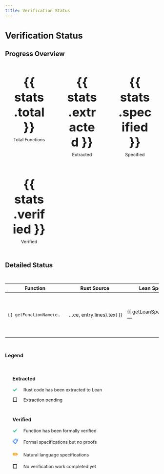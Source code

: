 ```yaml
---
title: Verification Status
---
```


<script setup lang="ts">
import { data } from './.vitepress/data/status.data'

const { entries, stats } = data

// Helper function to extract function name from full path
function getFunctionName(fullPath: string): string {
  const parts = fullPath.split('::')
  return parts[parts.length - 1]
}

// Helper function to create GitHub link to Rust source
function getRustSourceLink(source: string, lines: string): { text: string, url: string } {
  const baseUrl = 'https://github.com/Beneficial-AI-Foundation/curve25519-dalek-lean-verify/blob/master'
  const shortName = source.replace('curve25519-dalek/src/', '')

  // Parse line range (e.g., "L364-L372" or "L364")
  const lineMatch = lines.match(/L(\d+)(?:-L(\d+))?/)
  if (lineMatch) {
    const start = lineMatch[1]
    const end = lineMatch[2]
    const lineFragment = end ? `#L${start}-L${end}` : `#L${start}`
    return {
      text: shortName,
      url: `${baseUrl}/${source}${lineFragment}`
    }
  }

  return {
    text: shortName,
    url: `${baseUrl}/${source}`
  }
}

// Helper function to create GitHub link to Lean spec
function getLeanSpecLink(specPath: string): { text: string, url: string } | null {
  if (!specPath) return null

  const baseUrl = 'https://github.com/Beneficial-AI-Foundation/curve25519-dalek-lean-verify/blob/master'
  const fileName = specPath.split('/').pop() || specPath

  return {
    text: fileName,
    url: `${baseUrl}/${specPath}`
  }
}

// Helper function to render extracted status icon
function getExtractedIcon(status: string): string {
  return status === 'extracted' ? '✓' : '☐'
}

// Helper function to render verified status icon
function getVerifiedIcon(status: string): string {
  if (status === 'verified') return '✓'
  if (status === 'specified') return '📋'
  if (status === 'draft spec') return '✏️'
  return '☐'
}
</script>

# Verification Status

## Progress Overview

<div class="stats-grid">
  <div class="stat-card">
    <div class="stat-value">{{ stats.total }}</div>
    <div class="stat-label">Total Functions</div>
  </div>
  <div class="stat-card">
    <div class="stat-value">{{ stats.extracted }}</div>
    <div class="stat-label">Extracted</div>
  </div>
  <div class="stat-card">
    <div class="stat-value">{{ stats.specified }}</div>
    <div class="stat-label">Specified</div>
  </div>
  <div class="stat-card">
    <div class="stat-value">{{ stats.verified }}</div>
    <div class="stat-label">Verified</div>
  </div>
</div>

## Detailed Status

<div class="status-table">
  <table>
    <thead>
      <tr>
        <th>Function</th>
        <th>Rust Source</th>
        <th>Lean Spec</th>
        <th class="status-col" title="Extracted">Extr.</th>
        <th class="status-col" title="Verified">Veri.</th>
      </tr>
    </thead>
    <tbody>
      <tr v-for="entry in entries" :key="entry.function">
        <td class="function-name">
          <code :title="entry.function">{{ getFunctionName(entry.function) }}</code>
        </td>
        <td class="rust-source">
          <a v-if="entry.source" :href="getRustSourceLink(entry.source, entry.lines).url" target="_blank" class="source-link" :title="getRustSourceLink(entry.source, entry.lines).text">
            {{ getRustSourceLink(entry.source, entry.lines).text }}
          </a>
        </td>
        <td class="lean-spec">
          <a v-if="getLeanSpecLink(entry.spec_theorem)" :href="getLeanSpecLink(entry.spec_theorem).url" target="_blank" class="spec-link" :title="getLeanSpecLink(entry.spec_theorem).text">
            {{ getLeanSpecLink(entry.spec_theorem).text }}
          </a>
          <span v-else class="empty">—</span>
        </td>
        <td class="status-col">
          <span :class="['status-icon', entry.extracted === 'extracted' ? 'checked' : 'unchecked']">
            {{ getExtractedIcon(entry.extracted) }}
          </span>
        </td>
        <td class="status-col">
          <span :class="['status-icon', entry.verified === 'verified' ? 'verified' : entry.verified === 'specified' ? 'specified' : entry.verified === 'draft spec' ? 'draft' : 'unchecked']">
            {{ getVerifiedIcon(entry.verified) }}
          </span>
        </td>
      </tr>
    </tbody>
  </table>
</div>

### Legend

<div class="legend">
  <div class="legend-section">
    <h4>Extracted</h4>
    <div class="legend-item">
      <span class="status-icon checked">✓</span>
      <span>Rust code has been extracted to Lean</span>
    </div>
    <div class="legend-item">
      <span class="status-icon unchecked">☐</span>
      <span>Extraction pending</span>
    </div>
  </div>

  <div class="legend-section">
    <h4>Verified</h4>
    <div class="legend-item">
      <span class="status-icon verified">✓</span>
      <span>Function has been formally verified</span>
    </div>
    <div class="legend-item">
      <span class="status-icon specified">📋</span>
      <span>Formal specifications but no proofs</span>
    </div>
    <div class="legend-item">
      <span class="status-icon draft">✏️</span>
      <span>Natural language specifications</span>
    </div>
    <div class="legend-item">
      <span class="status-icon unchecked">☐</span>
      <span>No verification work completed yet</span>
    </div>
  </div>
</div>

<style scoped>
.stats-grid {
  display: grid;
  grid-template-columns: repeat(auto-fit, minmax(150px, 1fr));
  gap: 1rem;
  margin: 2rem 0;
}

.stat-card {
  background: var(--vp-c-bg-soft);
  padding: 1.5rem;
  border-radius: 8px;
  text-align: center;
}

.stat-value {
  font-size: 2.5rem;
  font-weight: bold;
  color: var(--vp-c-brand-1);
}

.stat-label {
  margin-top: 0.5rem;
  color: var(--vp-c-text-2);
  font-size: 0.9rem;
}

.status-table {
  overflow-x: auto;
  margin: 2rem 0;
}

.function-name {
  max-width: 180px;
}

.function-name code {
  display: block;
  white-space: nowrap;
  overflow: hidden;
  text-overflow: ellipsis;
  cursor: help;
  background: transparent;
  padding: 0;
}

.rust-source {
  max-width: 180px;
}

.rust-source .source-link {
  display: block;
  white-space: nowrap;
  overflow: hidden;
  text-overflow: ellipsis;
  direction: rtl;
  text-align: left;
}

.lean-spec {
  max-width: 160px;
}

.lean-spec .spec-link {
  display: block;
  white-space: nowrap;
  overflow: hidden;
  text-overflow: ellipsis;
}

.status-col {
  text-align: center;
  max-width: 50px;
}

.status-icon {
  font-size: 1.2rem;
  font-weight: bold;
}

.status-icon.checked {
  color: #10b981;
}

.status-icon.verified {
  color: #10b981;
}

.status-icon.specified {
  color: #3b82f6;
}

.status-icon.draft {
  color: #f59e0b;
}

.status-icon.unchecked {
  color: var(--vp-c-text-3);
}

.legend {
  display: grid;
  grid-template-columns: repeat(auto-fit, minmax(300px, 1fr));
  gap: 2rem;
  margin: 2rem 0;
  padding: 1.5rem;
  background: var(--vp-c-bg-soft);
  border-radius: 8px;
}

.legend-section h4 {
  margin: 0 0 1rem 0;
  color: var(--vp-c-text-1);
  font-size: 1rem;
}

.legend-item {
  display: flex;
  align-items: center;
  gap: 0.75rem;
  margin-bottom: 0.75rem;
  font-size: 0.9rem;
}

.legend-item .status-icon {
  font-size: 1.1rem;
  min-width: 1.5rem;
}

.legend-item span:last-child {
  color: var(--vp-c-text-2);
}

code {
  font-size: 0.85rem;
}
</style>